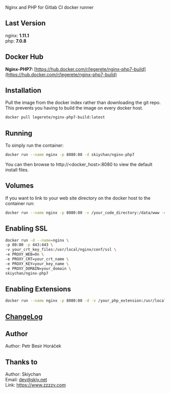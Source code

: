 Nginx and PHP for Gitlab CI docker runner

## Last Version
nginx: **1.11.1**   
php:   **7.0.8**

## Docker Hub   
**Nginx-PHP7:** [https://hub.docker.com/r/legerete/nginx-php7-build](https://hub.docker.com/r/legerete/nginx-php7-build)   
   
## Installation
Pull the image from the docker index rather than downloading the git repo. This prevents you having to build the image on every docker host.
```sh
docker pull legerete/nginx-php7-build:latest
```

## Running
To simply run the container:
```sh
docker run --name nginx -p 8080:80 -d skiychan/nginx-php7
```
You can then browse to http://\<docker_host\>:8080 to view the default install files.

## Volumes
If you want to link to your web site directory on the docker host to the container run:
```sh
docker run --name nginx -p 8080:80 -v /your_code_directory:/data/www -d skiychan/nginx-php7
```

## Enabling SSL
```sh
docker run -d --name=nginx \
-p 80:80 -p 443:443 \
-v your_crt_key_files:/usr/local/nginx/conf/ssl \
-e PROXY_WEB=On \
-e PROXY_CRT=your_crt_name \
-e PROXY_KEY=your_key_name \
-e PROXY_DOMAIN=your_domain \
skiychan/nginx-php7
```

## Enabling Extensions
```sh
docker run --name nginx -p 8080:80 -d -v /your_php_extension:/usr/local/php/etc/php.d legerete/nginx-php7-build
```

## [ChangeLog](changelogs.md)
  

## Author
Author: Petr Besir Horáček

## Thanks to
Author: Skiychan    
Email:  dev@skiy.net       
Link:   https://www.zzzzy.com
